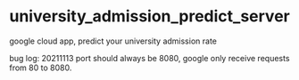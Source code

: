 # university_admission_predict_server
google cloud app, predict your university admission rate

bug log:
20211113 port should always be 8080, google only receive requests from 80 to 8080.
